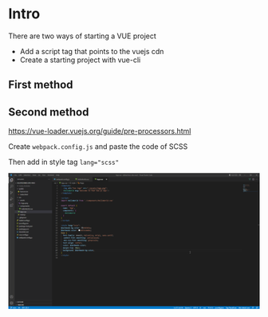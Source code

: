 # Intro

There are two ways of starting a VUE project

* Add a script tag that points to the vuejs cdn
* Create a starting project with vue-cli

## First method

## Second method

https://vue-loader.vuejs.org/guide/pre-processors.html

Create `webpack.config.js` and paste the code of SCSS

Then add in style tag `lang="scss"`

![](j4FieG6ve1.png)
